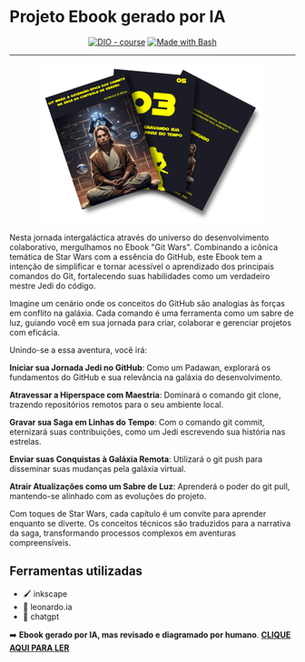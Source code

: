 # Projeto Ebook gerado por IA


<p align="center">
<a href="https://dio.me/"><img src="https://img.shields.io/badge/DIO-Course-28DA77?logo=youtube" alt="DIO - course"></a>
<a href="https://www.gnu.org/software/bash/" title="Go to Bash homepage"><img src="https://img.shields.io/badge/Prompt-Project-blue?logo=gnu-bash&amp;logoColor=white" alt="Made with Bash"></a></p>

-------



<p align="center">
<img 
    src="./assets/ebook_pag..png"
    width="400"  
/>
</p>


Nesta jornada intergaláctica através do universo do desenvolvimento colaborativo, mergulhamos no Ebook "Git Wars". Combinando a icônica temática de Star Wars com a essência do GitHub, este Ebook tem a intenção de simplificar e tornar acessível o aprendizado dos principais comandos do Git, fortalecendo suas habilidades como um verdadeiro mestre Jedi do código.

Imagine um cenário onde os conceitos do GitHub são analogias às forças em conflito na galáxia. Cada comando é uma ferramenta como um sabre de luz, guiando você em sua jornada para criar, colaborar e gerenciar projetos com eficácia.

Unindo-se a essa aventura, você irá:

**Iniciar sua Jornada Jedi no GitHub**: Como um Padawan, explorará os fundamentos do GitHub e sua relevância na galáxia do desenvolvimento.

**Atravessar a Hiperspace com Maestria**: Dominará o comando git clone, trazendo repositórios remotos para o seu ambiente local.

**Gravar sua Saga em Linhas do Tempo**: Com o comando git commit, eternizará suas contribuições, como um Jedi escrevendo sua história nas estrelas.

**Enviar suas Conquistas à Galáxia Remota**: Utilizará o git push para disseminar suas mudanças pela galáxia virtual.

**Atrair Atualizações como um Sabre de Luz**: Aprenderá o poder do git pull, mantendo-se alinhado com as evoluções do projeto.

Com toques de Star Wars, cada capítulo é um convite para aprender enquanto se diverte. Os conceitos técnicos são traduzidos para a narrativa da saga, transformando processos complexos em aventuras compreensíveis.




## Ferramentas utilizadas

- 🖌️ inkscape
- 🎨 leonardo.ia
- 💬 chatgpt


➡️ **Ebook gerado por IA, mas revisado e diagramado por humano**.
  [**CLIQUE AQUI PARA LER**](https://github.com/Jandersolutions/ebook/blob/main/assets/github.pdf)
